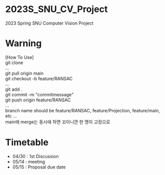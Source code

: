 # 2023S_SNU_CV_Project
2023 Spring SNU Computer Vision Project

# Warning
[How To Use]  
git clone  
...  
git pull origin main    
git checkout -b feature/RANSAC  
...  
git add .  
git commit -m "commitmessage"  
git push origin feature/RANSAC  
...  
branch name should be feature/RANSAC, feature/Projection, feature/main, etc ...  
main에 merge는 동시에 하면 꼬이니깐 한 명이 고정으로  

# Timetable
- 04/30 : 1st Discussion  
- 05/14 : meeting  
- 05/15 : Proposal due date  
